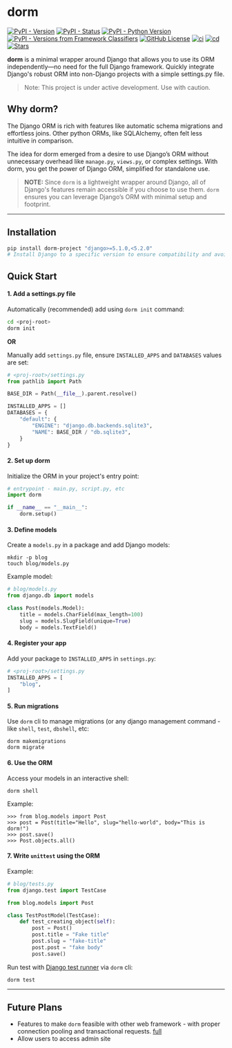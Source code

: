 # dorm

[![PyPI - Version](https://img.shields.io/pypi/v/dorm-project)](https://pypi.org/project/dorm-project/)
[![PyPI - Status](https://img.shields.io/pypi/status/dorm-project)](https://pypi.org/project/dorm-project/)
[![PyPI - Python Version](https://img.shields.io/pypi/pyversions/dorm-project)](https://pypi.org/project/dorm-project/)
[![PyPI - Versions from Framework Classifiers](https://img.shields.io/pypi/frameworkversions/django/dorm-project)](https://pypi.org/project/dorm-project/)
[![GitHub License](https://img.shields.io/github/license/daadu/dorm)](https://github.com/daadu/dorm/blob/master/LICENSE)
[![ci](https://github.com/daadu/dorm/actions/workflows/ci.yml/badge.svg)](https://github.com/daadu/dorm/actions/workflows/ci.yml)
[![cd](https://github.com/daadu/dorm/actions/workflows/cd.yml/badge.svg)](https://github.com/daadu/dorm/actions/workflows/cd.yml)
[![Stars](https://img.shields.io/github/stars/daadu/dorm?logo=github)](https://github.com/daadu/dorm/stargazers)

**dorm** is a minimal wrapper around Django that allows you to use its ORM 
independently—no need for the full Django framework. Quickly integrate Django's 
robust ORM into non-Django projects with a simple settings.py file.

> Note: This project is under active development. Use with caution.

## Why dorm?
The Django ORM is rich with features like automatic schema migrations and effortless joins. 
Other python ORMs, like SQLAlchemy, often felt less intuitive in comparison.

The idea for dorm emerged from a desire to use Django’s ORM without unnecessary overhead 
like `manage.py`, `views.py`, or complex settings. With dorm, you get the power of Django 
ORM, simplified for standalone use.

> **NOTE:** Since `dorm` is a lightweight wrapper around Django, all of Django's features 
> remain accessible if you choose to use them. `dorm` ensures you can leverage Django’s ORM 
> with minimal setup and footprint.

---

## Installation

```bash
pip install dorm-project "django>=5.1.0,<5.2.0" 
# Install Django to a specific version to ensure compatibility and avoid potential issues.  
```

## Quick Start

#### 1. Add a settings.py file
Automatically (recommended) add using `dorm init` command:
```bash
cd <proj-root>
dorm init 
```
**OR**

Manually add `settings.py` file, ensure `INSTALLED_APPS` and `DATABASES` values are set:
```python
# <proj-root>/settings.py
from pathlib import Path

BASE_DIR = Path(__file__).parent.resolve()

INSTALLED_APPS = []
DATABASES = {
    "default": {
        "ENGINE": "django.db.backends.sqlite3",
        "NAME": BASE_DIR / "db.sqlite3",
    }
}
```

#### 2. Set up dorm
Initialize the ORM in your project's entry point:
```python
# entrypoint - main.py, script.py, etc
import dorm

if __name__ == "__main__":
    dorm.setup()
```

#### 3. Define models
Create a `models.py` in a package and add Django models:
```shell
mkdir -p blog
touch blog/models.py
```
Example model:
```python
# blog/models.py
from django.db import models

class Post(models.Model):
    title = models.CharField(max_length=100)
    slug = models.SlugField(unique=True)
    body = models.TextField()
```

#### 4. Register your app
Add your package to `INSTALLED_APPS` in `settings.py`:
```python
# <proj-root>/settings.py
INSTALLED_APPS = [
    "blog",
]
```

#### 5. Run migrations
Use `dorm` cli to manage migrations (or any django management command - like `shell`, `test`, `dbshell`, etc:
```shell
dorm makemigrations
dorm migrate
```

#### 6. Use the ORM
Access your models in an interactive shell:
```shell
dorm shell
```
Example:
```pycon
>>> from blog.models import Post
>>> post = Post(title="Hello", slug="hello-world", body="This is dorm!")
>>> post.save()
>>> Post.objects.all()
```

#### 7. Write `unittest` using the ORM
Example:
```python
# blog/tests.py
from django.test import TestCase

from blog.models import Post

class TestPostModel(TestCase):
    def test_creating_object(self):
        post = Post()
        post.title = "Fake title"
        post.slug = "fake-title"
        post.post = "fake body"
        post.save()
```
Run test with [Django test runner](https://docs.djangoproject.com/en/5.1/topics/testing/overview/#running-tests) via `dorm` cli:
```shell
dorm test
```

--- 

## Future Plans
- Features to make `dorm` feasible with other web framework - with proper connection pooling and transactional requests. [full](https://www.reddit.com/r/django/comments/1hqy923/comment/m4tw22n/?utm_source=share&utm_medium=web3x&utm_name=web3xcss&utm_term=1&utm_content=share_button)
- Allow users to access admin site